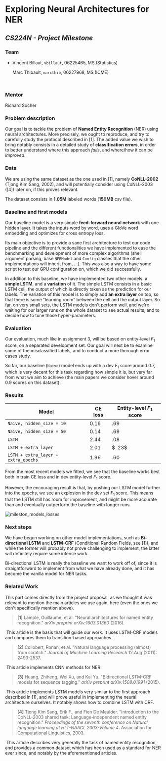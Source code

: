 # Exploring Neural Architectures for NER

## *CS224N - Project Milestone*

### Team

- Vincent Billaut, 	`vbillaut`, 	06225465, 	MS (Statistics)

	 Marc Thibault, 	`marcthib`, 	06227968, 	MS (ICME)

  ​

### Mentor

Richard Socher

### Problem description

Our goal is to tackle the problem of **Named Entity Recognition** (NER) using neural architectures. More precisely, we ought to reproduce, and try to carefully study the protocol described in [1]. The added value we wish to bring notably consists in a detailed study of **classification errors**, in order to better understand where this approach *fails*, and where/how it can be *improved*.

### Data

We are using the same dataset as the one used in [1], namely **CoNLL-2002** (Tjong Kim Sang, 2002), and will potentially consider using CoNLL-2003 ([4]) later on, if this proves relevant.

The dataset consists in **1.05M** labeled words (**150MB** csv file).

### Baseline and first models

Our baseline model is a very simple **feed-forward neural network** with one hidden layer. It takes the inputs word by word, uses a GloVe word embedding and optimizes for cross entropy loss.

Its main objective is to provide a sane first architecture to test our code pipeline and the different functionalities we have implemented to ease the benchmarking and development of more complex algorithms (shell argument parsing, base `NERModel` and `Config` classes that the other implementations will inherit from, ...). This was also a way to have some script to test our GPU configuration on, which we did successfully.

In addition to this baseline, we have implemented two other models: a **simple LSTM**, and a **variation** of it. The simple LSTM consists in a basic LSTM cell, the output of which is directly taken as the prediction for our labels. The variation of this model is to simply add **an extra layer** on top, so that there is some "learning room" between the cell and the output layer. So far, on very small sets, the LSTM models don't perform well, and we're waiting for our larger runs on the whole dataset to see actual results, and to decide how to tune those hyper-parameters.

### Evaluation

Our evaluation, much like in assignment 3, will be based on entity-level $F_1$ score, on a separated development set. Our goal will next be to examine some of the misclassified labels, and to conduct a more thorough error cases study.

So far, our baseline (`Naive`) model ends up with a dev $F_1$ score around $0.7$, which is very decent for this task regarding how simple it is, but very far from what we aim to achieve (the main papers we consider hover around $0.9$ scores on this dataset).

### Results

| Model                               | CE loss | Entity-level $F_1$ score |
| ----------------------------------- | ------- | ------------------------ |
| `Naive, hidden_size = 10`           | $0.16$  | $.69$                    |
| `Naive, hidden_size = 50`           | $0.14$  | $.69$                    |
| `LSTM`                              | $2.44$  | $.08$                    |
| `LSTM + extra_layer`                | $2.01$  | $ .23$                   |
| `LSTM + extra_layer + extra_epochs` | $1.96$  | $.60$                    |

From the most recent models we fitted, we see that the baseline works best both in train CE loss and in dev entity-level $F_1$ score.

However, the encouraging result is that, by pushing our LSTM model further into the epochs, we see an explosion in the dev set $F_1$ score. This means that the LSTM still has room for improvement, and might be more accurate than and eventually outperform the baseline with longer runs.

![mileston_models_losses](/home/vincent/Documents/Stanford/1718_winter/CS224N/Project/neuralNER/submission/mileston_models_losses.png)

### Next steps

We have begun working on other model implementations, such as **Bi-directional LSTM** and **LSTM-CRF** (Conditional Random Fields, see [1]), and while the former will probably not prove challenging to implement, the latter will definitely require some intense work.

Bi-directional LSTM is really the baseline we want to work off of, since it is straightforward to implement from what we have already done, and it has become the vanilla model for NER tasks.

### Related Work

This part comes directly from the project proposal, as we thought it was relevant to mention the main articles we use again, here (even the ones we don't specifically mention above).

> **[1]** Lample, Guillaume, et al. "Neural architectures for named entity recognition." *arXiv preprint arXiv:1603.01360* (2016).

​	This article is the basis that will guide our work. It uses LSTM-CRF models and compares them to transition-based approaches.

> **[2]** Collobert, Ronan, et al. "Natural language processing (almost) from scratch." *Journal of Machine Learning Research* 12.Aug (2011): 2493-2537.

​	This article implements CNN methods for NER.

> **[3]** Huang, Zhiheng, Wei Xu, and Kai Yu. "Bidirectional LSTM-CRF models for sequence tagging." *arXiv preprint arXiv:1508.01991* (2015).

​	This article implements LSTM models very similar to the first approach described in [1], and will prove useful in implementing the neural architecture ourselves. It notably shows how to combine LSTM with CRF.

> **[4]** Tjong Kim Sang, Erik F., and Fien De Meulder. "Introduction to the CoNLL-2003 shared task: Language-independent named entity recognition." *Proceedings of the seventh conference on Natural language learning at HLT-NAACL 2003-Volume 4*. Association for Computational Linguistics, 2003.

​	This article describes very generally the task of named entity recognition, and provides a common dataset which has been used as a standard for NER ever since, and notably by the aforementioned articles.
